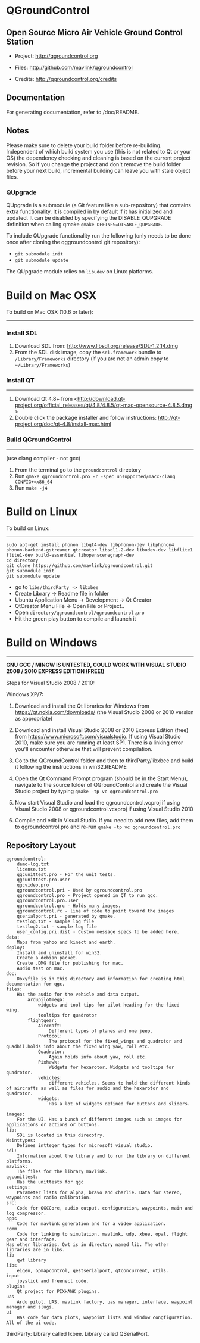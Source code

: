 # QGroundControl 
## Open Source Micro Air Vehicle Ground Control Station


* Project:
<http://qgroundcontrol.org>

* Files:
<http://github.com/mavlink/qgroundcontrol>

* Credits:
<http://qgroundcontrol.org/credits>


## Documentation
For generating documentation, refer to /doc/README.

## Notes
Please make sure to delete your build folder before re-building. Independent of which 
build system you use (this is not related to Qt or your OS) the dependency checking and 
cleaning is based on the current project revision. So if you change the project and don't remove the build folder before your next build, incremental building can leave you with stale object files.

### QUpgrade
QUpgrade is a submodule (a Git feature like a sub-repository) that contains extra functionality. It is compiled in by default if it has initialized and updated. It can be disabled by specifying the DISABLE_QUPGRADE definition when calling qmake `qmake DEFINES=DISABLE_QUPGRADE`.

To include QUpgrade functionality run the following (only needs to be done once after cloning the qggroundcontrol git repository):
  * `git submodule init`
  * `git submodule update`

The QUpgrade module relies on `libudev` on Linux platforms.

# Build on Mac OSX

To build on Mac OSX (10.6 or later):
- - -
### Install SDL

1. Download SDL from:  <http://www.libsdl.org/release/SDL-1.2.14.dmg>
2. From the SDL disk image, copy the `sdl.framework` bundle to `/Library/Frameworks` directory (if you are not an admin copy to `~/Library/Frameworks`)

### Install QT
- - -
1. Download Qt 4.8+ from <http://download.qt-project.org/official_releases/qt/4.8/4.8.5/qt-mac-opensource-4.8.5.dmg > 
2. Double click the package installer and follow instructions: <http://qt-project.org/doc/qt-4.8/install-mac.html>

### Build QGroundControl
- - -
 (use clang compiler - not gcc)

1. From the terminal go to the `groundcontrol` directory
2. Run `qmake qgroundcontrol.pro -r -spec unsupported/macx-clang CONFIG+=x86_64`
3. Run `make -j4`


# Build on Linux 


To build on Linux:
- - -
    sudo apt-get install phonon libqt4-dev libphonon-dev libphonon4 phonon-backend-gstreamer qtcreator libsdl1.2-dev libudev-dev libflite1 flite1-dev build-essential libopenscenegraph-dev
    cd directory
    git clone https://github.com/mavlink/qgroundcontrol.git
    git submodule init
    git submodule update

* go to `libs/thirdParty -> libxbee` 
* Create Library -> Readme file in folder
* Ubuntu Application Menu -> Development -> Qt Creator
* QtCreator Menu File -> Open File or Project..
* Open `directory/qgroundcontrol/qgroundcontrol.pro`
* Hit the green play button to compile and launch it


# Build on Windows
- - -

__GNU GCC / MINGW IS UNTESTED, COULD WORK WITH
VISUAL STUDIO 2008 / 2010 EXPRESS EDITION (FREE!)__

Steps for Visual Studio 2008 / 2010:

Windows XP/7:

1. Download and install the Qt libraries for Windows from https://qt.nokia.com/downloads/ (the Visual Studio 2008 or 2010 version as appropriate)

2. Download and install Visual Studio 2008 or 2010 Express Edition (free) from https://www.microsoft.com/visualstudio. If using Visual Studio 2010, make sure you are running at least SP1. There is a linking error you'll encounter otherwise that will prevent compilation.

3. Go to the QGroundControl folder and then to thirdParty/libxbee and build it following the instructions in win32.README

4. Open the Qt Command Prompt program (should be in the Start Menu), navigate to the source folder of QGroundControl and create the Visual Studio project by typing `qmake -tp vc qgroundcontrol.pro`

5. Now start Visual Studio and load the qgroundcontrol.vcproj if using Visual Studio 2008 or qgroundcontrol.vcxproj if using Visual Studio 2010

6. Compile and edit in Visual Studio. If you need to add new files, add them to qgroundcontrol.pro and re-run `qmake -tp vc qgroundcontrol.pro`


## Repository Layout
    qgroundcontrol:
	    demo-log.txt
	    license.txt 
	    qgcunittest.pro - For the unit tests.
	    qgcunittest.pro.user
	    qgcvideo.pro
	    qgroundcontrol.pri - Used by qgroundcontrol.pro
	    qgroundcontrol.pro - Project opened in QT to run qgc.
	    qgroundcontrol.pro.user 
	    qgroundcontrol.qrc - Holds many images.
	    qgroundcontrol.rc - line of code to point toward the images
	    qserialport.pri - generated by qmake.
	    testlog.txt - sample log file
	    testlog2.txt - sample log file
	    user_config.pri.dist - Custom message specs to be added here. 
    data: 
	    Maps from yahoo and kinect and earth. 
    deploy: 
	    Install and uninstall for win32.
	    Create a debian packet.
	    Create .DMG file for publishing for mac.
	    Audio test on mac.	
    doc: 
	    Doxyfile is in this directory and information for creating html documentation for qgc.
    files: 
	    Has the audio for the vehicle and data output. 
		    ardupilotmega: 
			    widgets and tool tips for pilot heading for the fixed wing.
			    tooltips for quadrotor
		    flightgear:
			    Aircraft: 
				    Different types of planes and one jeep. 
			    Protocol: 
				    The protocol for the fixed_wings and quadrotor and quadhil.holds info about the fixed wing yaw, roll etc. 	
			    Quadrotor:
			        Again holds info about yaw, roll etc.
			    Pixhawk:
			        Widgets for hexarotor. Widgets and tooltips for quadrotor.
			    vehicles: 
			        different vehicles. Seems to hold the different kinds of aircrafts as well as files for audio and the hexarotor and quadrotor.
			    widgets: 
			        Has a lot of widgets defined for buttons and sliders.

    images: 
	    For the UI. Has a bunch of different images such as images for applications or actions or buttons.
    lib: 
	    SDL is located in this direcotry. 
	Msinttypes: 
	    Defines intteger types for microsoft visual studio. 
	sdl:
	    Information about the library and to run the library on different platforms. 
    mavlink: 
	    The files for the library mavlink. 
    qgcunittest: 
	    Has the unittests for qgc
    settings: 
	    Parameter lists for alpha, bravo and charlie. Data for stereo, waypoints and radio calibration. 
    src:
	    Code for QGCCore, audio output, configuration, waypoints, main and log compressor.
	apps
	    Code for mavlink generation and for a video application.
	comm
	    Code for linking to simulation, mavlink, udp, xbee, opal, flight gear and interface.
	Has other libraries. Qwt is in directory named lib. The other libraries are in libs.
	lib
	    qwt library
	libs
	    eigen, opmapcontrol, qestserialport, qtconcurrent, utils.
	input
	    joystick and freenect code.
	plugins
	    Qt project for PIXHAWK plugins.
	uas
	    Ardu pilot, UAS, mavlink factory, uas manager, interface, waypoint manager and slugs.
	ui
	    Has code for data plots, waypoint lists and window congfiguration. All of the ui code.
thirdParty: 
	    Library called lxbee.
	    Library called QSerialPort.

